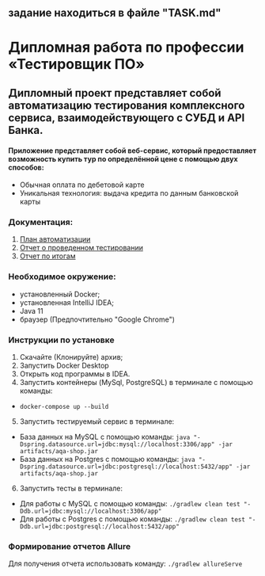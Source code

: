 ## задание находиться в файле "TASK.md" 

# Дипломная работа по профессии «Тестировщик ПО»

## Дипломный проект представляет собой автоматизацию тестирования комплексного сервиса, взаимодействующего с СУБД и API Банка.

#### Приложение представляет собой веб-сервис, который предоставляет возможность купить тур по определённой цене с помощью двух способов:

- Обычная оплата по дебетовой карте
- Уникальная технология: выдача кредита по данным банковской карты

### Документация:
1. [План автоматизации](https://github.com/vadDEAD/NATDiplom/blob/master/documents/Plan.md)
2. [Отчет о проведенном тестировании](https://github.com/vadDEAD/NATDiplom/blob/master/documents/Report.md)
3. [Отчет по итогам](https://github.com/vadDEAD/NATDiplom/blob/master/documents/Summary.md)


### Необходимое окружение:

* установленный Docker;
* установленная IntelliJ IDEA;
* Java 11
* браузер (Предпочтительно "Google Chrome")

### Инструкции по установке

1. Скачайте (Клонируйте) архив;
2. Запустить Docker Desktop 
3. Открыть код программы в IDEA. 
4. Запустить контейнеры (MySql, PostgreSQL) в терминале с помощью команды:
- `docker-compose up --build`
5. Запустить тестируемый сервис в терминале:
- База данных на MySQL с помощью команды:
`java "-Dspring.datasource.url=jdbc:mysql://localhost:3306/app" -jar artifacts/aqa-shop.jar`
- База данных на Postgres с помощью команды:
`java "-Dspring.datasource.url=jdbc:postgresql://localhost:5432/app" -jar artifacts/aqa-shop.jar`
6. Запустить тесты в терминале:
- Для работы с MySQL с помощью команды:
`./gradlew clean test "-Ddb.url=jdbc:mysql://localhost:3306/app"`
- Для работы с Postgres с помощью команды: 
`./gradlew clean test "-Ddb.url=jdbc:postgresql://localhost:5432/app"`


### Формирование отчетов Allure
Для получения отчета использовать команду:
`./gradlew allureServe`

   

